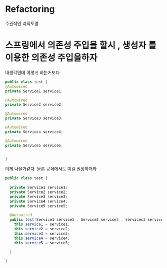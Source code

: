 # Refactoring
주관적인 리팩토링

# 스프링에서 의존성 주입을 할시 , 생성자 를 이용한 의존성 주입을하자

내생각인데 이렇게 하는거보다 
```java
public class test {
@Autowired
private Service1 service1;

@Autowired
private Service2 service2;

@Autowired
private Service3 service3;

@Autowired
private Service4 service4;

@Autowired
private Service5 service5;


}


```
이게 나을거같다. 물론 공식에서도 이걸 권장하더라 
```java
public class test {
  
  private Service1 service1;
  private Service2 service2;
  private Service3 service3;
  private Service4 service4;
  private Service5 service5;
  
  @Autowired
  public test(Service1 service1 , Service2 service2 , Servicec3 service3 , Service4 service4 , Service5 service5){
    this.service1 = service1;
    this.service2 = service2;
    this.service3 = service3;
    this.service4 = service4;
    this.service5 = service5;
    
  }

}


```
